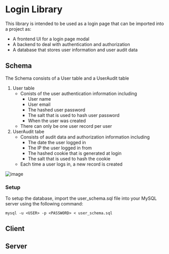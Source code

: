 # Login Library

This library is intended to be used as a login page that can be imported into a project as:  
- A frontend UI for a login page modal
- A backend to deal with authentication and authorization
- A database that stores user information and user audit data

## Schema
The Schema consists of a User table and a UserAudit table
1. User table
    - Conists of the user authentication information including
        - User name
        - User email
        - The hashed user password
        - The salt that is used to hash user password
        - When the user was created
    - There can only be one user record per user
2. UserAudit tabe
    - Consists of audit data and authorization information including
        - The date the user logged in 
        - The IP the user logged in from
        - The hashed cookie that is generated at login
        - The salt that is used to hash the cookie    
    - Each time a user logs in, a new record is created

![image](https://user-images.githubusercontent.com/45018105/206810284-4d3a2b77-7995-4945-8b03-2973579b7d22.png)

### Setup
To setup the database, import the user_schema.sql file into your MySQL server using the following command:

`mysql -u <USER> -p <PASSWORD> < user_schema.sql`

## Client

## Server


